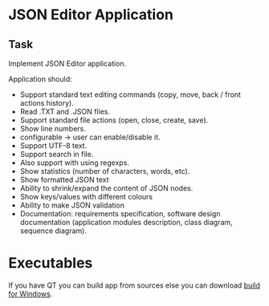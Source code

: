 # JSON Editor Application

## Task

Implement JSON Editor application.

Application should:
- Support standard text editing commands (copy, move, back / front actions history).
- Read .TXT and .JSON files.
- Support standard file actions (open, close, create, save).
- Show line numbers.
- configurable -&gt; user can enable/disable it.
- Support UTF-8 text.
- Support search in file.
- Also support with using regexps.
- Show statistics (number of characters, words, etc).
- Show formatted JSON text
- Ability to shrink/expand the content of JSON nodes.
- Show keys/values with different colours
- Ability to make JSON validation
- Documentation: requirements specification, software design documentation (application
modules description, class diagram, sequence diagram).

# Executables

If you have QT you can build app from sources else you can download [build for Windows](https://github.com/user576g/JSON_Editor/releases/download/v1.0.0/JSON_Editor.exe).
